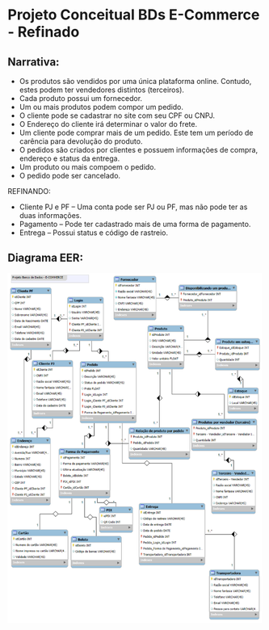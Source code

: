 # Projeto Conceitual BDs E-Commerce - Refinado

## Narrativa:

- Os produtos são vendidos por uma única plataforma online. Contudo, estes podem ter vendedores distintos (terceiros).
- Cada produto possui um fornecedor.
- Um ou mais produtos podem compor um pedido.
- O cliente pode se cadastrar no site com seu CPF ou CNPJ.
- O Endereço do cliente irá determinar o valor do frete.
- Um cliente pode comprar mais de um pedido. Este tem um período de carência para devolução do produto.
- O pedidos são criados por clientes e possuem informações de compra, endereço e status da entrega.
- Um produto ou mais compoem o pedido.
- O pedido pode ser cancelado.

REFINANDO:

- Cliente PJ e PF – Uma conta pode ser PJ ou PF, mas não pode ter as duas informações.
- Pagamento – Pode ter cadastrado mais de uma forma de pagamento.
- Entrega – Possui status e código de rastreio.

## Diagrama EER:

<div align="center">
<img src="https://github.com/RicardoHirai/Projeto_Conceitual_BDs_E-Commerce/blob/main/Proj_BDs-ECommerce.png">
 </div>
